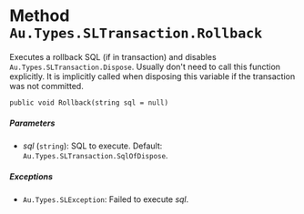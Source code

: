 # Method `Au.Types.SLTransaction.Rollback`

Executes a rollback SQL (if in transaction) and disables `Au.Types.SLTransaction.Dispose`. Usually don't need to call this function explicitly. It is implicitly called when disposing this variable if the transaction was not committed.

```
public void Rollback(string sql = null)
```

##### Parameters

- *sql*  (`string`):
    SQL to execute. Default: `Au.Types.SLTransaction.SqlOfDispose`.

##### Exceptions

- `Au.Types.SLException`:
    Failed to execute *sql*.